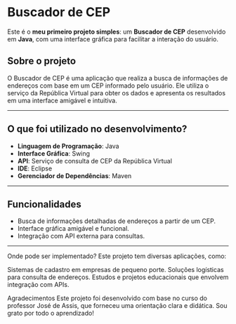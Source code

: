 # **Buscador de CEP**

Este é o **meu primeiro projeto simples**: um **Buscador de CEP** desenvolvido em **Java**, com uma interface gráfica para facilitar a interação do usuário.

## **Sobre o projeto**  
O Buscador de CEP é uma aplicação que realiza a busca de informações de endereços com base em um CEP informado pelo usuário. Ele utiliza o serviço da República Virtual para obter os dados e apresenta os resultados em uma interface amigável e intuitiva.  

---

## **O que foi utilizado no desenvolvimento?**  
- **Linguagem de Programação**: Java  
- **Interface Gráfica**: Swing  
- **API**: Serviço de consulta de CEP da República Virtual  
- **IDE**: Eclipse  
- **Gerenciador de Dependências**: Maven  

---

## **Funcionalidades**  
- Busca de informações detalhadas de endereços a partir de um CEP.  
- Interface gráfica amigável e funcional.  
- Integração com API externa para consultas.  

---
Onde pode ser implementado?
Este projeto tem diversas aplicações, como:

Sistemas de cadastro em empresas de pequeno porte.
Soluções logísticas para consulta de endereços.
Estudos e projetos educacionais que envolvem integração com APIs.

Agradecimentos
Este projeto foi desenvolvido com base no curso do professor José de Assis, que forneceu uma orientação clara e didática. Sou grato por todo o aprendizado!


